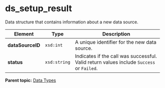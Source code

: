 # ds\_setup\_result

Data structure that contains information about a new data source.

|Element|Type|Description|
|-------|----|-----------|
|**dataSourceID** |`xsd:int` | A unique identifier for the new data source. |
|**status** |`xsd:string` | Indicates if the call was successful. Valid return values include `Success` or `Failed`. |

**Parent topic:** [Data Types](../data_types/c_data_types.md)

